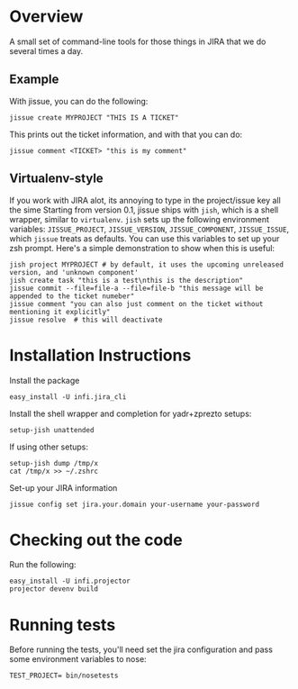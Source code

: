 Overview
========
A small set of command-line tools for those things in JIRA that we do several times a day.


Example
-------
With jissue, you can do the following:

    jissue create MYPROJECT "THIS IS A TICKET"

This prints out the ticket information, and with that you can do:

    jissue comment <TICKET> "this is my comment"


Virtualenv-style
----------------
If you work with JIRA alot, its annoying to type in the project/issue key all the sime
Starting from version 0.1, jissue ships with `jish`, which is a shell wrapper, similar to `virtualenv`.
`jish` sets up the following environment variables: `JISSUE_PROJECT`, `JISSUE_VERSION`, `JISSUE_COMPONENT`, `JISSUE_ISSUE`, which `jissue` treats as defaults. You can use this variables to set up your zsh prompt.
Here's a simple demonstration to show when this is useful:

    jish project MYPROJECT # by default, it uses the upcoming unreleased version, and 'unknown component'
    jish create task "this is a test\nthis is the description"
    jissue commit --file=file-a --file=file-b "this message will be appended to the ticket numeber"
    jissue comment "you can also just comment on the ticket without mentioning it explicitly"
    jissue resolve  # this will deactivate


Installation Instructions
=========================

Install the package

    easy_install -U infi.jira_cli


Install the shell wrapper and completion for yadr+zprezto setups:

    setup-jish unattended

If using other setups:

    setup-jish dump /tmp/x
    cat /tmp/x >> ~/.zshrc

Set-up your JIRA information

    jissue config set jira.your.domain your-username your-password


Checking out the code
=====================

Run the following:

    easy_install -U infi.projector
    projector devenv build


Running tests
=============

Before running the tests, you'll need set the jira configuration and pass some environment variables to nose:

    TEST_PROJECT= bin/nosetests
